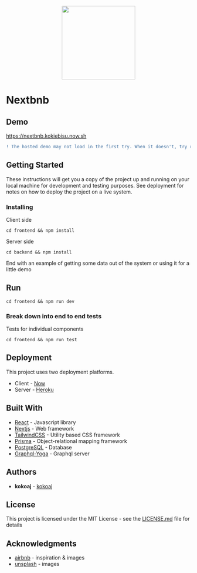 
<p align="center">
  <img width="200" src="https://cdn0.tnwcdn.com/wp-content/blogs.dir/1/files/2015/09/airbnb_icon_detail_animation.gif"/>
</p>


# Nextbnb

## Demo

https://nextbnb.kokiebisu.now.sh

``` diff
! The hosted demo may not load in the first try. When it doesn't, try reloading!!
```

## Getting Started

These instructions will get you a copy of the project up and running on your local machine for development and testing purposes. See deployment for notes on how to deploy the project on a live system.

### Installing

Client side

```
cd frontend && npm install
```

Server side

```
cd backend && npm install
```

End with an example of getting some data out of the system or using it for a little demo

## Run

```
cd frontend && npm run dev
```

### Break down into end to end tests

Tests for individual components

```
cd frontend && npm run test
```

## Deployment

This project uses two deployment platforms.
* Client - [Now](https://zeit.co)
* Server - [Heroku](https://www.heroku.com)

## Built With

* [React](https://reactjs.org/) - Javascript library
* [Nextjs](https://nextjs.org/) - Web framework
* [TailwindCSS](https://tailwindcss.com/) - Utility based CSS framework
* [Prisma](https://www.prisma.io/) - Object-relational mapping framework
* [PostgreSQL](https://www.postgresql.org/) - Database
* [Graphql-Yoga](https://github.com/prisma-labs/graphql-yoga/) - Graphql server

## Authors

* **kokoaj** - [kokoaj](https://github.com/kokiebisu)

## License

This project is licensed under the MIT License - see the [LICENSE.md](LICENSE.md) file for details

## Acknowledgments

* [airbnb](https://airbnb.com) - inspiration & images
* [unsplash](https://unsplash.com/) - images
